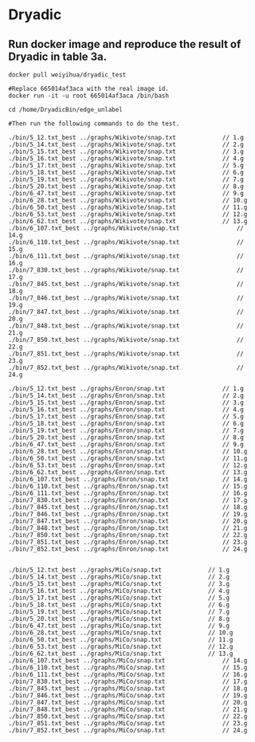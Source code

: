 # Dryadic

## Run docker image and reproduce the result of Dryadic in table 3a.
    
```shell
docker pull weiyihua/dryadic_test

#Replace 665014af3aca with the real image id. 
docker run -it -u root 665014af3aca /bin/bash

cd /home/DryadicBin/edge_unlabel

#Then run the following commands to do the test. 
```

    ./bin/5_12.txt_best ../graphs/Wikivote/snap.txt				// 1.g
    ./bin/5_14.txt_best ../graphs/Wikivote/snap.txt				// 2.g
    ./bin/5_15.txt_best ../graphs/Wikivote/snap.txt				// 3.g
    ./bin/5_16.txt_best ../graphs/Wikivote/snap.txt				// 4.g
    ./bin/5_17.txt_best ../graphs/Wikivote/snap.txt				// 5.g
    ./bin/5_18.txt_best ../graphs/Wikivote/snap.txt				// 6.g
    ./bin/5_19.txt_best ../graphs/Wikivote/snap.txt				// 7.g
    ./bin/5_20.txt_best ../graphs/Wikivote/snap.txt				// 8.g
    ./bin/6_47.txt_best ../graphs/Wikivote/snap.txt				// 9.g
    ./bin/6_28.txt_best ../graphs/Wikivote/snap.txt				// 10.g
    ./bin/6_50.txt_best ../graphs/Wikivote/snap.txt				// 11.g
    ./bin/6_53.txt_best ../graphs/Wikivote/snap.txt				// 12.g
    ./bin/6_62.txt_best ../graphs/Wikivote/snap.txt				// 13.g
    ./bin/6_107.txt_best ../graphs/Wikivote/snap.txt				// 14.g
    ./bin/6_110.txt_best ../graphs/Wikivote/snap.txt				// 15.g
    ./bin/6_111.txt_best ../graphs/Wikivote/snap.txt				// 16.g
    ./bin/7_830.txt_best ../graphs/Wikivote/snap.txt				// 17.g
    ./bin/7_845.txt_best ../graphs/Wikivote/snap.txt				// 18.g
    ./bin/7_846.txt_best ../graphs/Wikivote/snap.txt				// 19.g
    ./bin/7_847.txt_best ../graphs/Wikivote/snap.txt				// 20.g
    ./bin/7_848.txt_best ../graphs/Wikivote/snap.txt				// 21.g
    ./bin/7_850.txt_best ../graphs/Wikivote/snap.txt				// 22.g
    ./bin/7_851.txt_best ../graphs/Wikivote/snap.txt				// 23.g
    ./bin/7_852.txt_best ../graphs/Wikivote/snap.txt				// 24.g
                    
    ./bin/5_12.txt_best ../graphs/Enron/snap.txt				// 1.g
    ./bin/5_14.txt_best ../graphs/Enron/snap.txt				// 2.g
    ./bin/5_15.txt_best ../graphs/Enron/snap.txt				// 3.g
    ./bin/5_16.txt_best ../graphs/Enron/snap.txt				// 4.g
    ./bin/5_17.txt_best ../graphs/Enron/snap.txt				// 5.g
    ./bin/5_18.txt_best ../graphs/Enron/snap.txt				// 6.g
    ./bin/5_19.txt_best ../graphs/Enron/snap.txt				// 7.g
    ./bin/5_20.txt_best ../graphs/Enron/snap.txt				// 8.g
    ./bin/6_47.txt_best ../graphs/Enron/snap.txt				// 9.g
    ./bin/6_28.txt_best ../graphs/Enron/snap.txt				// 10.g
    ./bin/6_50.txt_best ../graphs/Enron/snap.txt				// 11.g
    ./bin/6_53.txt_best ../graphs/Enron/snap.txt				// 12.g
    ./bin/6_62.txt_best ../graphs/Enron/snap.txt				// 13.g
    ./bin/6_107.txt_best ../graphs/Enron/snap.txt				// 14.g
    ./bin/6_110.txt_best ../graphs/Enron/snap.txt				// 15.g
    ./bin/6_111.txt_best ../graphs/Enron/snap.txt				// 16.g
    ./bin/7_830.txt_best ../graphs/Enron/snap.txt				// 17.g
    ./bin/7_845.txt_best ../graphs/Enron/snap.txt				// 18.g
    ./bin/7_846.txt_best ../graphs/Enron/snap.txt				// 19.g
    ./bin/7_847.txt_best ../graphs/Enron/snap.txt				// 20.g
    ./bin/7_848.txt_best ../graphs/Enron/snap.txt				// 21.g
    ./bin/7_850.txt_best ../graphs/Enron/snap.txt				// 22.g
    ./bin/7_851.txt_best ../graphs/Enron/snap.txt				// 23.g
    ./bin/7_852.txt_best ../graphs/Enron/snap.txt				// 24.g
                    
                    
    ./bin/5_12.txt_best ../graphs/MiCo/snap.txt				// 1.g
    ./bin/5_14.txt_best ../graphs/MiCo/snap.txt				// 2.g
    ./bin/5_15.txt_best ../graphs/MiCo/snap.txt				// 3.g
    ./bin/5_16.txt_best ../graphs/MiCo/snap.txt				// 4.g
    ./bin/5_17.txt_best ../graphs/MiCo/snap.txt				// 5.g
    ./bin/5_18.txt_best ../graphs/MiCo/snap.txt				// 6.g
    ./bin/5_19.txt_best ../graphs/MiCo/snap.txt				// 7.g
    ./bin/5_20.txt_best ../graphs/MiCo/snap.txt				// 8.g
    ./bin/6_47.txt_best ../graphs/MiCo/snap.txt				// 9.g
    ./bin/6_28.txt_best ../graphs/MiCo/snap.txt				// 10.g
    ./bin/6_50.txt_best ../graphs/MiCo/snap.txt				// 11.g
    ./bin/6_53.txt_best ../graphs/MiCo/snap.txt				// 12.g
    ./bin/6_62.txt_best ../graphs/MiCo/snap.txt				// 13.g
    ./bin/6_107.txt_best ../graphs/MiCo/snap.txt				// 14.g
    ./bin/6_110.txt_best ../graphs/MiCo/snap.txt				// 15.g
    ./bin/6_111.txt_best ../graphs/MiCo/snap.txt				// 16.g
    ./bin/7_830.txt_best ../graphs/MiCo/snap.txt				// 17.g
    ./bin/7_845.txt_best ../graphs/MiCo/snap.txt				// 18.g
    ./bin/7_846.txt_best ../graphs/MiCo/snap.txt				// 19.g
    ./bin/7_847.txt_best ../graphs/MiCo/snap.txt				// 20.g
    ./bin/7_848.txt_best ../graphs/MiCo/snap.txt				// 21.g
    ./bin/7_850.txt_best ../graphs/MiCo/snap.txt				// 22.g
    ./bin/7_851.txt_best ../graphs/MiCo/snap.txt				// 23.g
    ./bin/7_852.txt_best ../graphs/MiCo/snap.txt				// 24.g
